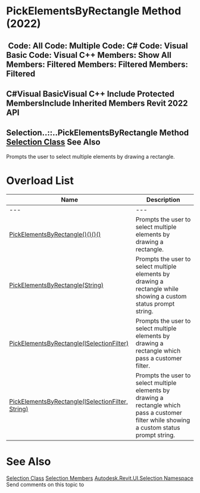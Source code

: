 # PickElementsByRectangle Method (2022)

﻿
 Code: All Code: Multiple Code: C# Code: Visual Basic Code: Visual C++  Members: Show All Members: Filtered Members: Filtered Members: Filtered   
---  
C#Visual BasicVisual C++
Include Protected MembersInclude Inherited Members
Revit 2022 API  
---  
Selection..::..PickElementsByRectangle Method   
[Selection Class](31b73d46-7d67-5dbb-4dad-80aa597c9afc.md "Selection Class") See Also  
---  
Prompts the user to select multiple elements by drawing a rectangle.
# Overload List
| Name | Description |
| --- | --- |
| --- | --- | --- |
| [PickElementsByRectangle()()()()](2be6b3b7-2cec-1d8a-76fb-afcd618fcae6.md "PickElementsByRectangle Method") | Prompts the user to select multiple elements by drawing a rectangle. |
| [PickElementsByRectangle(String)](ff8f9e7f-cc92-fe92-6ea4-9f1b581f2bac.md "PickElementsByRectangle Method \(String\)") | Prompts the user to select multiple elements by drawing a rectangle while showing a custom status prompt string. |
| [PickElementsByRectangle(ISelectionFilter)](c925f50a-2453-89f7-fd2e-bda44479718d.md "PickElementsByRectangle Method \(ISelectionFilter\)") | Prompts the user to select multiple elements by drawing a rectangle which pass a customer filter. |
| [PickElementsByRectangle(ISelectionFilter, String)](54dc3e0a-9b47-94e9-c14f-0e749b4388b0.md "PickElementsByRectangle Method \(ISelectionFilter, String\)") | Prompts the user to select multiple elements by drawing a rectangle which pass a customer filter while showing a custom status prompt string. |

# See Also
[Selection Class](31b73d46-7d67-5dbb-4dad-80aa597c9afc.md "Selection Class")
[Selection Members](8eccaa93-cc99-fd37-15ad-24d201985d9b.md "Selection Members")
[Autodesk.Revit.UI.Selection Namespace](11785869-cc9e-03fc-97db-767a59af10a1.md "Autodesk.Revit.UI.Selection Namespace")
Send comments on this topic to 